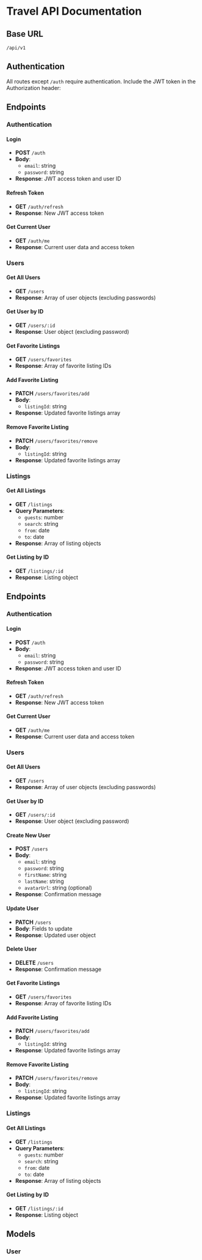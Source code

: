 # Travel API Documentation

## Base URL

`/api/v1`

## Authentication

All routes except `/auth` require authentication. Include the JWT token in the Authorization header:

## Endpoints

### Authentication

#### Login

- **POST** `/auth`
- **Body**:
  - `email`: string
  - `password`: string
- **Response**: JWT access token and user ID

#### Refresh Token

- **GET** `/auth/refresh`
- **Response**: New JWT access token

#### Get Current User

- **GET** `/auth/me`
- **Response**: Current user data and access token

### Users

#### Get All Users

- **GET** `/users`
- **Response**: Array of user objects (excluding passwords)

#### Get User by ID

- **GET** `/users/:id`
- **Response**: User object (excluding password)

#### Get Favorite Listings

- **GET** `/users/favorites`
- **Response**: Array of favorite listing IDs

#### Add Favorite Listing

- **PATCH** `/users/favorites/add`
- **Body**:
  - `listingId`: string
- **Response**: Updated favorite listings array

#### Remove Favorite Listing

- **PATCH** `/users/favorites/remove`
- **Body**:
  - `listingId`: string
- **Response**: Updated favorite listings array

### Listings

#### Get All Listings

- **GET** `/listings`
- **Query Parameters**:
  - `guests`: number
  - `search`: string
  - `from`: date
  - `to`: date
- **Response**: Array of listing objects

#### Get Listing by ID

- **GET** `/listings/:id`
- **Response**: Listing object

## Endpoints

### Authentication

#### Login

- **POST** `/auth`
- **Body**:
  - `email`: string
  - `password`: string
- **Response**: JWT access token and user ID

#### Refresh Token

- **GET** `/auth/refresh`
- **Response**: New JWT access token

#### Get Current User

- **GET** `/auth/me`
- **Response**: Current user data and access token

### Users

#### Get All Users

- **GET** `/users`
- **Response**: Array of user objects (excluding passwords)

#### Get User by ID

- **GET** `/users/:id`
- **Response**: User object (excluding password)

#### Create New User

- **POST** `/users`
- **Body**:
  - `email`: string
  - `password`: string
  - `firstName`: string
  - `lastName`: string
  - `avatarUrl`: string (optional)
- **Response**: Confirmation message

#### Update User

- **PATCH** `/users`
- **Body**: Fields to update
- **Response**: Updated user object

#### Delete User

- **DELETE** `/users`
- **Response**: Confirmation message

#### Get Favorite Listings

- **GET** `/users/favorites`
- **Response**: Array of favorite listing IDs

#### Add Favorite Listing

- **PATCH** `/users/favorites/add`
- **Body**:
  - `listingId`: string
- **Response**: Updated favorite listings array

#### Remove Favorite Listing

- **PATCH** `/users/favorites/remove`
- **Body**:
  - `listingId`: string
- **Response**: Updated favorite listings array

### Listings

#### Get All Listings

- **GET** `/listings`
- **Query Parameters**:
  - `guests`: number
  - `search`: string
  - `from`: date
  - `to`: date
- **Response**: Array of listing objects

#### Get Listing by ID

- **GET** `/listings/:id`
- **Response**: Listing object

## Models

### User
